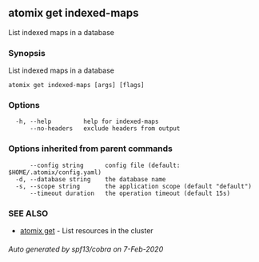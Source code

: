 ## atomix get indexed-maps

List indexed maps in a database

### Synopsis

List indexed maps in a database

```
atomix get indexed-maps [args] [flags]
```

### Options

```
  -h, --help         help for indexed-maps
      --no-headers   exclude headers from output
```

### Options inherited from parent commands

```
      --config string      config file (default: $HOME/.atomix/config.yaml)
  -d, --database string    the database name
  -s, --scope string       the application scope (default "default")
      --timeout duration   the operation timeout (default 15s)
```

### SEE ALSO

* [atomix get](atomix_get.md)	 - List resources in the cluster

###### Auto generated by spf13/cobra on 7-Feb-2020
